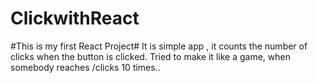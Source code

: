 # ClickwithReact
#This is my first React Project#
It is simple app , it counts the number of clicks when the button is clicked.
Tried to make it like a game, when somebody reaches /clicks 10 times..

